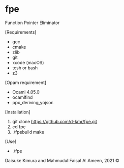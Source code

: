 # fpe
Function Pointer Eliminator

[Requirements]
- gcc
- cmake
- zlib
- git
- xcode (macOS)
- tcsh or bash
- z3

[Opam requirement]
- Ocaml 4.05.0
- ocamlfind
- ppx_deriving_yojson

[Installation]
1. git clone https://github.com/d-kmr/fpe.git
2. cd fpe
3. ./fpebuild make

[Use]
- ./fpe <C-Project-Directory>

Daisuke Kimura and Mahmudul Faisal Al Ameen, 2021 ©